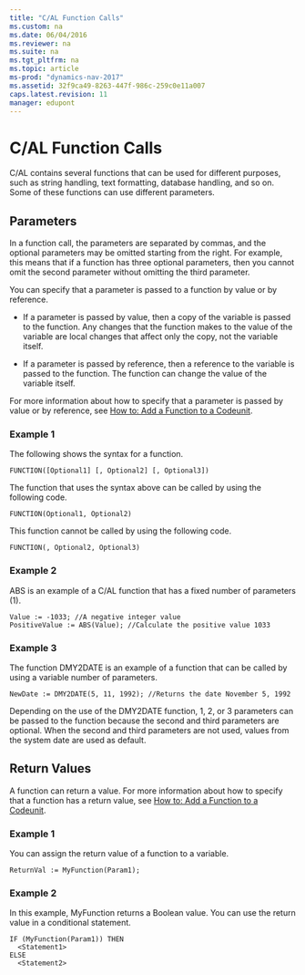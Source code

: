 ```yaml
---
title: "C/AL Function Calls"
ms.custom: na
ms.date: 06/04/2016
ms.reviewer: na
ms.suite: na
ms.tgt_pltfrm: na
ms.topic: article
ms-prod: "dynamics-nav-2017"
ms.assetid: 32f9ca49-8263-447f-986c-259c0e11a007
caps.latest.revision: 11
manager: edupont
---
```

# C/AL Function Calls
C/AL contains several functions that can be used for different purposes, such as string handling, text formatting, database handling, and so on. Some of these functions can use different parameters.  
  
## Parameters  
 In a function call, the parameters are separated by commas, and the optional parameters may be omitted starting from the right. For example, this means that if a function has three optional parameters, then you cannot omit the second parameter without omitting the third parameter.  
  
 You can specify that a parameter is passed to a function by value or by reference.  
  
-   If a parameter is passed by value, then a copy of the variable is passed to the function. Any changes that the function makes to the value of the variable are local changes that affect only the copy, not the variable itself.  
  
-   If a parameter is passed by reference, then a reference to the variable is passed to the function. The function can change the value of the variable itself.  
  
 For more information about how to specify that a parameter is passed by value or by reference, see [How to: Add a Function to a Codeunit](How-to--Add-a-Function-to-a-Codeunit.md).  
  
### Example 1  
 The following shows the syntax for a function.  
  
```  
FUNCTION([Optional1] [, Optional2] [, Optional3])  
```  
  
 The function that uses the syntax above can be called by using the following code.  
  
```  
FUNCTION(Optional1, Optional2)  
```  
  
 This function cannot be called by using the following code.  
  
```  
FUNCTION(, Optional2, Optional3)  
```  
  
### Example 2  
 ABS is an example of a C/AL function that has a fixed number of parameters \(1\).  
  
```  
Value := -1033; //A negative integer value  
PositiveValue := ABS(Value); //Calculate the positive value 1033  
```  
  
### Example 3  
 The function DMY2DATE is an example of a function that can be called by using a variable number of parameters.  
  
```  
NewDate := DMY2DATE(5, 11, 1992); //Returns the date November 5, 1992  
```  
  
 Depending on the use of the DMY2DATE function, 1, 2, or 3 parameters can be passed to the function because the second and third parameters are optional. When the second and third parameters are not used, values from the system date are used as default.  
  
## Return Values  
 A function can return a value. For more information about how to specify that a function has a return value, see [How to: Add a Function to a Codeunit](How-to--Add-a-Function-to-a-Codeunit.md).  
  
### Example 1  
 You can assign the return value of a function to a variable.  
  
```  
ReturnVal := MyFunction(Param1);  
```  
  
### Example 2  
 In this example, MyFunction returns a Boolean value. You can use the return value in a conditional statement.  
  
```  
IF (MyFunction(Param1)) THEN  
  <Statement1>  
ELSE  
  <Statement2>  
```